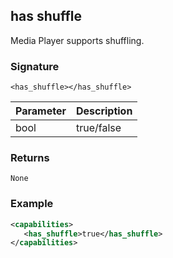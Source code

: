 ## has shuffle

Media Player supports shuffling.

### Signature

`<has_shuffle></has_shuffle>`


| Parameter | Description |
| --- | --- |
| bool | true/false |


### Returns

`None`


### Example

```xml
<capabilities>
   <has_shuffle>true</has_shuffle>
</capabilities>
```
